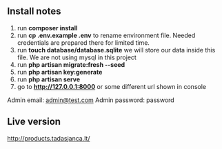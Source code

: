 ## Install notes
1. run **composer install**
2. run **cp .env.example .env** to rename environment file. Needed credentials are prepared there for limited time.
3. run **touch database/database.sqlite** we will store our data inside this file. We are not using mysql in this project
4. run **php artisan migrate:fresh --seed**
5. run **php artisan key:generate**
6. run **php artisan serve**
7. go to **http://127.0.0.1:8000** or some different url shown in console

Admin email: admin@test.com
Admin password: password

## Live version

http://products.tadasjanca.lt/